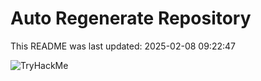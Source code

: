 # Auto Regenerate Repository

This README was last updated: 2025-02-08 09:22:47

 ![TryHackMe](https://tryhackme.com/badge/533634)